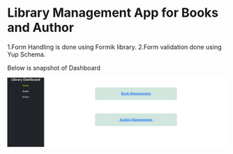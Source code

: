 # Library Management App for Books and Author

1.Form Handling is done using Formik library.
2.Form validation done using Yup Schema.

Below is snapshot of Dashboard

![image](image.png)
